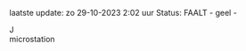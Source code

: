 laatste update: 
zo 29-10-2023  2:02   uur 
Status: FAALT - geel - 
<div class="service R">J</div><div class="service Y">microstation</div>